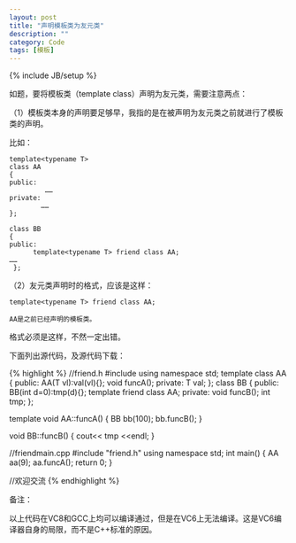 ```yaml
---
layout: post
title: "声明模板类为友元类"
description: ""
category: Code
tags: [模板]
---
```

{% include JB/setup %}

如题，要将模板类（template class）声明为友元类，需要注意两点：

（1）模板类本身的声明要足够早，我指的是在被声明为友元类之前就进行了模板类的声明。

比如：

	template<typename T>
	class AA
	{
	public:
	         ……
	private:
	        ……
	};

	class BB
	{
	public:
	      template<typename T> friend class AA;
	……
	 };

（2）友元类声明时的格式，应该是这样：

	template<typename T> friend class AA;

    AA是之前已经声明的模板类。

格式必须是这样，不然一定出错。

下面列出源代码，及源代码下载：

{% highlight %}
//friend.h
#include <iostream>
using namespace std;
template<typename T>
class AA
{
    public:
        AA(T vl):val(vl){};
        void funcA();
    private:
        T val;
};
class BB
{
    public:
        BB(int d=0):tmp(d){};
        template<typename T>
            friend class AA;
    private:
        void funcB();
        int tmp;
};


template<typename T>
void AA<T>::funcA()
{
    BB bb(100);
    bb.funcB();
}

void BB::funcB()
{
    cout<< tmp <<endl;
}

//friendmain.cpp
#include "friend.h"
using namespace std;
int main()
{
    AA<int> aa(9);
    aa.funcA();
    return 0;
}

//欢迎交流
{% endhighlight %}

备注：

以上代码在VC8和GCC上均可以编译通过，但是在VC6上无法编译。这是VC6编译器自身的局限，而不是C++标准的原因。
